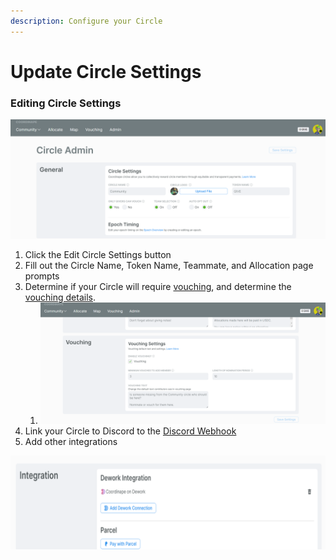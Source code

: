 ```yaml
---
description: Configure your Circle
---
```


# Update Circle Settings

### Editing Circle Settings

![](<../../.gitbook/assets/image (1) (2).png>)

1. Click the Edit Circle Settings button
2. Fill out the Circle Name, Token Name, Teammate, and Allocation page prompts
3. Determine if your Circle will require [vouching](../../info/documentation/vouching.md), and determine the [vouching details](enable-vouching.md).
   1. ![](<../../.gitbook/assets/image (2) (2) (1) (1).png>)
4. Link your Circle to Discord to the [Discord Webhook](../../info/documentation/discord\_bot.md)
5. Add other integrations&#x20;

![](<../../.gitbook/assets/image (10) (2).png>)
